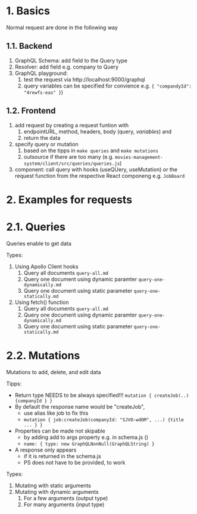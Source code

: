 # 1. Basics

Normal request are done in the following way

## 1.1. Backend

1. GraphQL Schema: add field to the Query type
2. Resolver: add field e.g. company to Query
3. GraphQL playground:
   1. test the request via http://localhost:9000/graphql
   2. query variables can be specified for convience e.g. `{ "compandyId": "4rewfs-eas" }`)

## 1.2. Frontend

1. add request by creating a request funtion with
   1. endpointURL, method, headers, body (query, _variables_) and
   2. return the data
2. specify query or mutation
   1. based on the tipps in `make queries` and `make mutations`
   2. outsource if there are too many (e.g. `movies-management-system/client/src/queries/queries.js`)
3. component: call query with hooks (useQUery, useMutation) or the request function from the respective React componeng e.g. `JobBoard`

# 2. Examples for requests

# 2.1. Queries

Queries enable to get data

Types:

1. Using Apollo Client hooks
   1. Query all documents `query-all.md`
   2. Query one document using dynamic paramter `query-one-dynamically.md`
   3. Query one document using static parameter `query-one-statically.md`
1. Using fetch() function
   1. Query all documents `query-all.md`
   2. Query one document using dynamic paramter `query-one-dynamically.md`
   3. Query one document using static parameter `query-one-statically.md`

# 2.2. Mutations

Mutations to add, delete, and edit data

Tipps:

- Return type NEEDS to be always specified!!!
  `mutation { createJob(..) {companyId } }`
- By default the response name would be "createJob",
  - use alias like job to fix this
  - `mutation { job:createJob(companyId: "SJVO-wdOM", ...) {title ... } }`
- Properties can be made not skipable
  - by adding add to args property e.g. in schema.js ()
  - `name: { type: new GraphQLNonNull(GraphQLString) }`
- A response only appears
  - if it is returned in the schema.js
  - PS does not have to be provided, to work

Types:

1. Mutating with static arguments
2. Mutating with dynamic arguments
   1. For a few arguments (output type)
   2. For many arguments (input type)

